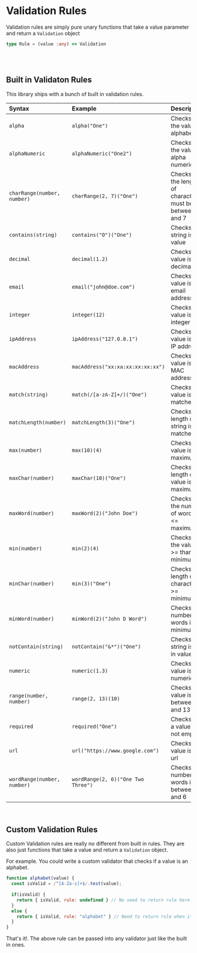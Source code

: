 # Validation Rules

Validation rules are simply pure unary functions that take a value parameter and return a `Validation` object

```ts
type Rule = (value :any) => Validation
```

<br><br>

## Built in Validaton Rules
This library ships with a bunch of built in validation rules.

| Syntax                      | Example                             | Description     |
| :---                        |    :----                            | :--- |
| `alpha`                     | `alpha("One")`                      | Checks that the value is alphabetic   |
| `alphaNumeric`              | `alphaNumeric("One2")`              | Checks that the value is alpha numeric      |
| `charRange(number, number)` | `charRange(2, 7)("One")`            | Checks that the length of characters must be between 2 and 7      |
| `contains(string)`          | `contains("O")("One")`              | Checks if string is in value      |
| `decimal`                   | `decimal(1.2)`                      | Checks if value is a decimal      |
| `email`                     | `email("john@doe.com")`             | Checks if value is an email address      |
| `integer`                   | `integer(12)`                       | Checks if value is an integer      |
| `ipAddress`                 | `ipAddress("127.0.0.1")`            | Checks if value is an IP address      |
| `macAddress`                | `macAddress("xx:xa:xx:xx:xx:xx")`   | Checks if value is a MAC address      |
| `match(string)`             | `match(/[a-zA-Z]+/)("One")`         | Checks if value is matched      |
| `matchLength(number)`       | `matchLength(3)("One")`             | Checks if length of string is matched      |
| `max(number)`               | `max(10)(4)`                        | Checks if value is <= maximum      |
| `maxChar(number)`           | `maxChar(10)("One")`                | Checks if length of value is <= maximum      |
| `maxWord(number)`           | `maxWord(2)("John Doe")`            | Checks if the number of words is <= maximum      |
| `min(number)`               | `min(2)(4)`                         | Checks if the value is >= than minimum      |
| `minChar(number)`           | `min(3)("One")`                     | Checks if length of character is >= minimum     |
| `minWord(number)`           | `minWord(2)("John D Word")`         | Checks if number of words is >= minimum      |
| `notContain(string)`        | `notContain("&*")("One")`           | Checks if string is not in value      |
| `numeric`                   | `numeric(1.3)`                      | Checks if a value is numeric      |
| `range(number, number)`     | `range(2, 13)(10)`                  | Checks if value is between 2 and 13      |
| `required`                  | `required("One")`                   | Checks that a value is not empty      |
| `url`                       | `url("https://www.google.com")`     | Checks if value is a url      |
| `wordRange(number, number)` | `wordRange(2, 6)("One Two Three")`  | Checks if number of words is between 2 and 6  |

<br>

## Custom Validation Rules

Custom Validation rules are really no different from built in rules. They are also just functions that take a value and return a `Validation` object.

For example. You could write a custom validator that checks if a value is an alphabet.

```js
function alphabet(value) { 
  const isValid = /^[A-Za-z]+$/.test(value); 
  
  if(isValid) { 
    return { isValid, rule: undefined } // No need to return rule here.
  }
  else { 
    return { isValid, rule: "alphabet" } // Need to return rule when it is invalid.
  }
}
```
That's it!. The above rule can be passed into any validator just like the built in ones.